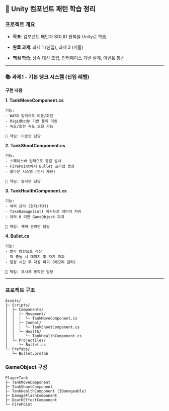 ## 📌 Unity 컴포넌트 패턴 학습 정리

### 프로젝트 개요

- **목표**: 컴포넌트 패턴과 SOLID 원칙을 Unity로 학습

- **완료 과제**: 과제 1 (신입), 과제 2 (미들)

- **핵심 학습**: 상속 대신 조립, 인터페이스 기반 설계, 이벤트 통신

---

### 📚 과제1 - 기본 탱크 시스템 (신입 레벨)

**구현 내용**

**1. TankMoveComponent.cs**
```
기능:
- WASD 입력으로 이동/회전
- Rigidbody 기반 물리 이동
- 속도/회전 속도 조절 가능

💬 책임: 이동만 담당
```

**2. TankShootComponent.cs**
```
기능:
- 스페이스바 입력으로 총알 발사
- FirePoint에서 Bullet 프리팹 생성
- 쿨다운 시스템 (연사 제한)

💬 책임: 발사만 담당
```

**3. TankHealthComponent.cs**
```
기능:
- 체력 관리 (현재/최대)
- TakeDamage(int) 메서드로 데미지 처리
- 체력 0 되면 GameObject 파괴

💬 책임: 체력 관리만 담당
```

**4. Bullet.cs**
```
기능:
- 발사 방향으로 직진
- 적 충돌 시 데미지 및 자기 파괴
- 일정 시간 후 자동 파괴 (메모리 관리)

💬 책임: 투사체 동작만 담당
```

---

### 프로젝트 구조
```
Assets/
├─ Scripts/
│  ├─ Components/
│  │  ├─ Movement/
│  │  │  └─ TankMoveComponent.cs
│  │  ├─ Combat/
│  │  │  └─ TankShootComponent.cs
│  │  └─ Health/
│  │     └─ TankHealthComponent.cs
│  └─ Projectiles/
│     └─ Bullet.cs
└─ Prefabs/
   └─ Bullet.prefab
```

### GameObject 구성
```
PlayerTank
├─ TankMoveComponent
├─ TankShootComponent
├─ TankHealthComponent (IDamageable)
├─ DamageFlashComponent
├─ DeathEffectComponent
└─ FirePoint
```
